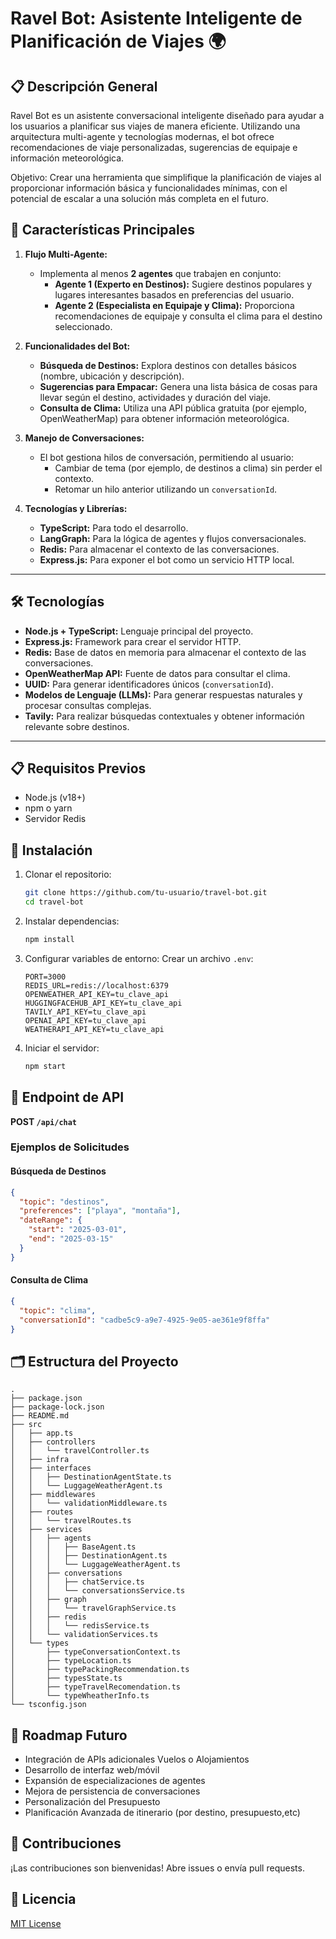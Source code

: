 # Ravel Bot: Asistente Inteligente de Planificación de Viajes 🌍

## 📋 Descripción General

Ravel Bot es un asistente conversacional inteligente diseñado para ayudar a los usuarios a planificar sus viajes de manera eficiente. Utilizando una arquitectura multi-agente y tecnologías modernas, el bot ofrece recomendaciones de viaje personalizadas, sugerencias de equipaje e información meteorológica. 

Objetivo:  Crear una herramienta que simplifique la planificación de viajes al proporcionar información básica y funcionalidades mínimas, con el potencial de escalar a una solución más completa en el futuro. 

## 🚀 Características Principales

1. **Flujo Multi-Agente:**
   - Implementa al menos **2 agentes** que trabajen en conjunto:
     - **Agente 1 (Experto en Destinos):** Sugiere destinos populares y lugares interesantes basados en preferencias del usuario.
     - **Agente 2 (Especialista en Equipaje y Clima):** Proporciona recomendaciones de equipaje y consulta el clima para el destino seleccionado.

2. **Funcionalidades del Bot:**
   - **Búsqueda de Destinos:** Explora destinos con detalles básicos (nombre, ubicación y descripción).
   - **Sugerencias para Empacar:** Genera una lista básica de cosas para llevar según el destino, actividades y duración del viaje.
   - **Consulta de Clima:** Utiliza una API pública gratuita (por ejemplo, OpenWeatherMap) para obtener información meteorológica.

3. **Manejo de Conversaciones:**
   - El bot gestiona hilos de conversación, permitiendo al usuario:
     - Cambiar de tema (por ejemplo, de destinos a clima) sin perder el contexto.
     - Retomar un hilo anterior utilizando un `conversationId`.

4. **Tecnologías y Librerías:**
   - **TypeScript:** Para todo el desarrollo.
   - **LangGraph:** Para la lógica de agentes y flujos conversacionales.
   - **Redis:** Para almacenar el contexto de las conversaciones.
   - **Express.js:** Para exponer el bot como un servicio HTTP local.

---

## 🛠 Tecnologías

- **Node.js + TypeScript:** Lenguaje principal del proyecto.
- **Express.js:** Framework para crear el servidor HTTP.
- **Redis:** Base de datos en memoria para almacenar el contexto de las conversaciones.
- **OpenWeatherMap API:** Fuente de datos para consultar el clima.
- **UUID:** Para generar identificadores únicos (`conversationId`).
- **Modelos de Lenguaje (LLMs):** Para generar respuestas naturales y procesar consultas complejas.
- **Tavily:** Para realizar búsquedas contextuales y obtener información relevante sobre destinos.

---

## 📋 Requisitos Previos

- Node.js (v18+)
- npm o yarn
- Servidor Redis

## 🔧 Instalación

1. Clonar el repositorio:
   ```bash
   git clone https://github.com/tu-usuario/travel-bot.git
   cd travel-bot
   ```

2. Instalar dependencias:
   ```bash
   npm install
   ```

3. Configurar variables de entorno:
   Crear un archivo `.env`:
   ```
   PORT=3000
   REDIS_URL=redis://localhost:6379 
   OPENWEATHER_API_KEY=tu_clave_api
   HUGGINGFACEHUB_API_KEY=tu_clave_api
   TAVILY_API_KEY=tu_clave_api
   OPENAI_API_KEY=tu_clave_api
   WEATHERAPI_API_KEY=tu_clave_api
   ```

4. Iniciar el servidor:
   ```bash
   npm start
   ```

## 📡 Endpoint de API

**POST `/api/chat`**

### Ejemplos de Solicitudes

#### Búsqueda de Destinos
```json
{
  "topic": "destinos",
  "preferences": ["playa", "montaña"],
  "dateRange": {
    "start": "2025-03-01",
    "end": "2025-03-15"
  }
}
```

#### Consulta de Clima
```json
{
  "topic": "clima",
  "conversationId": "cadbe5c9-a9e7-4925-9e05-ae361e9f8ffa"
}
```

## 🗂 Estructura del Proyecto

```
.
├── package.json
├── package-lock.json
├── README.md
├── src
│   ├── app.ts
│   ├── controllers
│   │   └── travelController.ts
│   ├── infra
│   ├── interfaces
│   │   ├── DestinationAgentState.ts
│   │   └── LuggageWeatherAgent.ts
│   ├── middlewares
│   │   └── validationMiddleware.ts
│   ├── routes
│   │   └── travelRoutes.ts
│   ├── services
│   │   ├── agents
│   │   │   ├── BaseAgent.ts
│   │   │   ├── DestinationAgent.ts
│   │   │   └── LuggageWeatherAgent.ts
│   │   ├── conversations
│   │   │   ├── chatService.ts
│   │   │   └── conversationsService.ts
│   │   ├── graph
│   │   │   └── travelGraphService.ts
│   │   ├── redis
│   │   │   └── redisService.ts
│   │   └── validationServices.ts
│   └── types
│       ├── typeConversationContext.ts
│       ├── typeLocation.ts
│       ├── typePackingRecommendation.ts
│       ├── typesState.ts
│       ├── typeTravelRecomendation.ts
│       └── typeWheatherInfo.ts
└── tsconfig.json
```

## 🚧 Roadmap Futuro

- Integración de APIs adicionales Vuelos o Alojamientos
- Desarrollo de interfaz web/móvil
- Expansión de especializaciones de agentes
- Mejora de persistencia de conversaciones
- Personalización del Presupuesto
- Planificación Avanzada de itinerario (por destino, presupuesto,etc)

## 🤝 Contribuciones

¡Las contribuciones son bienvenidas! Abre issues o envía pull requests.

## 📄 Licencia

[MIT License](https://opensource.org/licenses/MIT)
```
